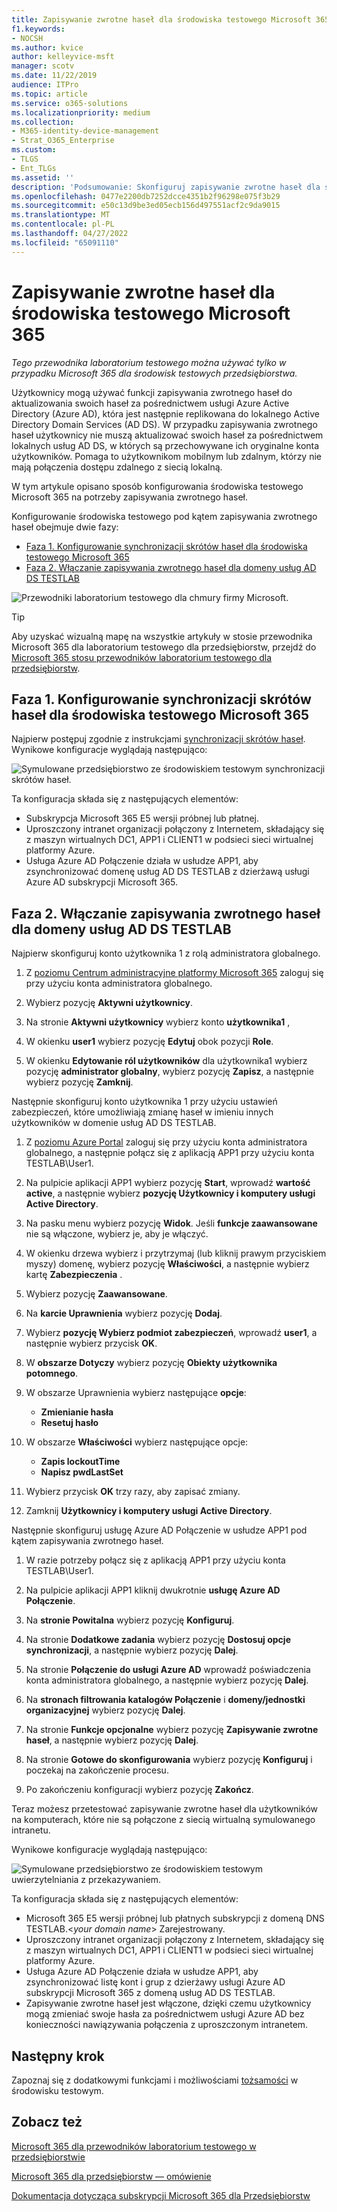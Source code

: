 ```yaml
---
title: Zapisywanie zwrotne haseł dla środowiska testowego Microsoft 365
f1.keywords:
- NOCSH
ms.author: kvice
author: kelleyvice-msft
manager: scotv
ms.date: 11/22/2019
audience: ITPro
ms.topic: article
ms.service: o365-solutions
ms.localizationpriority: medium
ms.collection:
- M365-identity-device-management
- Strat_O365_Enterprise
ms.custom:
- TLGS
- Ent_TLGs
ms.assetid: ''
description: 'Podsumowanie: Skonfiguruj zapisywanie zwrotne haseł dla środowiska testowego Microsoft 365.'
ms.openlocfilehash: 0477e2200db7252dcce4351b2f96298e075f3b29
ms.sourcegitcommit: e50c13d9be3ed05ecb156d497551acf2c9da9015
ms.translationtype: MT
ms.contentlocale: pl-PL
ms.lasthandoff: 04/27/2022
ms.locfileid: "65091110"
---
```

# <a name="password-writeback-for-your-microsoft-365-test-environment"></a>Zapisywanie zwrotne haseł dla środowiska testowego Microsoft 365

*Tego przewodnika laboratorium testowego można używać tylko w przypadku Microsoft 365 dla środowisk testowych przedsiębiorstwa.*

Użytkownicy mogą używać funkcji zapisywania zwrotnego haseł do aktualizowania swoich haseł za pośrednictwem usługi Azure Active Directory (Azure AD), która jest następnie replikowana do lokalnego Active Directory Domain Services (AD DS). W przypadku zapisywania zwrotnego haseł użytkownicy nie muszą aktualizować swoich haseł za pośrednictwem lokalnych usług AD DS, w których są przechowywane ich oryginalne konta użytkowników. Pomaga to użytkownikom mobilnym lub zdalnym, którzy nie mają połączenia dostępu zdalnego z siecią lokalną.

W tym artykule opisano sposób konfigurowania środowiska testowego Microsoft 365 na potrzeby zapisywania zwrotnego haseł.

Konfigurowanie środowiska testowego pod kątem zapisywania zwrotnego haseł obejmuje dwie fazy:
- [Faza 1. Konfigurowanie synchronizacji skrótów haseł dla środowiska testowego Microsoft 365](#phase-1-configure-password-hash-synchronization-for-your-microsoft-365-test-environment)
- [Faza 2. Włączanie zapisywania zwrotnego haseł dla domeny usług AD DS TESTLAB](#phase-2-enable-password-writeback-for-the-testlab-ad-ds-domain)
  
![Przewodniki laboratorium testowego dla chmury firmy Microsoft.](../media/m365-enterprise-test-lab-guides/cloud-tlg-icon.png) 
    
> [!TIP]
> Aby uzyskać wizualną mapę na wszystkie artykuły w stosie przewodnika Microsoft 365 dla laboratorium testowego dla przedsiębiorstw, przejdź do [Microsoft 365 stosu przewodników laboratorium testowego dla przedsiębiorstw](../downloads/Microsoft365EnterpriseTLGStack.pdf).

## <a name="phase-1-configure-password-hash-synchronization-for-your-microsoft-365-test-environment"></a>Faza 1. Konfigurowanie synchronizacji skrótów haseł dla środowiska testowego Microsoft 365

Najpierw postępuj zgodnie z instrukcjami [synchronizacji skrótów haseł](password-hash-sync-m365-ent-test-environment.md). Wynikowe konfiguracje wyglądają następująco:
  
![Symulowane przedsiębiorstwo ze środowiskiem testowym synchronizacji skrótów haseł.](../media/pass-through-auth-m365-ent-test-environment/Phase1.png)
  
Ta konfiguracja składa się z następujących elementów:
  
- Subskrypcja Microsoft 365 E5 wersji próbnej lub płatnej.
- Uproszczony intranet organizacji połączony z Internetem, składający się z maszyn wirtualnych DC1, APP1 i CLIENT1 w podsieci sieci wirtualnej platformy Azure.
- Usługa Azure AD Połączenie działa w usłudze APP1, aby zsynchronizować domenę usług AD DS TESTLAB z dzierżawą usługi Azure AD subskrypcji Microsoft 365.

## <a name="phase-2-enable-password-writeback-for-the-testlab-ad-ds-domain"></a>Faza 2. Włączanie zapisywania zwrotnego haseł dla domeny usług AD DS TESTLAB

Najpierw skonfiguruj konto użytkownika 1 z rolą administratora globalnego.

1. Z [poziomu Centrum administracyjne platformy Microsoft 365](https://portal.microsoft.com) zaloguj się przy użyciu konta administratora globalnego.

2. Wybierz pozycję **Aktywni użytkownicy**.
 
3. Na stronie **Aktywni użytkownicy** wybierz konto **użytkownika1** ,

4. W okienku **user1** wybierz pozycję **Edytuj** obok pozycji **Role**.

5. W okienku **Edytowanie ról użytkowników** dla użytkownika1 wybierz pozycję **administrator globalny**, wybierz pozycję **Zapisz**, a następnie wybierz pozycję **Zamknij**.

Następnie skonfiguruj konto użytkownika 1 przy użyciu ustawień zabezpieczeń, które umożliwiają zmianę haseł w imieniu innych użytkowników w domenie usług AD DS TESTLAB.

1. Z [poziomu Azure Portal](https://portal.azure.com) zaloguj się przy użyciu konta administratora globalnego, a następnie połącz się z aplikacją APP1 przy użyciu konta TESTLAB\User1.

2. Na pulpicie aplikacji APP1 wybierz pozycję **Start**, wprowadź **wartość active**, a następnie wybierz **pozycję Użytkownicy i komputery usługi Active Directory**.

3. Na pasku menu wybierz pozycję **Widok**. Jeśli **funkcje zaawansowane** nie są włączone, wybierz je, aby je włączyć.

4. W okienku drzewa wybierz i przytrzymaj (lub kliknij prawym przyciskiem myszy) domenę, wybierz pozycję **Właściwości**, a następnie wybierz kartę **Zabezpieczenia** .

5. Wybierz pozycję **Zaawansowane**.

6. Na **karcie Uprawnienia** wybierz pozycję **Dodaj**.

7. Wybierz **pozycję Wybierz podmiot zabezpieczeń**, wprowadź **user1**, a następnie wybierz przycisk **OK**.

8. W **obszarze Dotyczy** wybierz pozycję **Obiekty użytkownika potomnego**.

9. W obszarze Uprawnienia wybierz następujące **opcje**:

    - **Zmienianie hasła**
    - **Resetuj hasło**

10. W obszarze **Właściwości** wybierz następujące opcje:
    - **Zapis lockoutTime**
    - **Napisz pwdLastSet**

11. Wybierz przycisk **OK** trzy razy, aby zapisać zmiany.

12. Zamknij **Użytkownicy i komputery usługi Active Directory**.

Następnie skonfiguruj usługę Azure AD Połączenie w usłudze APP1 pod kątem zapisywania zwrotnego haseł.

1. W razie potrzeby połącz się z aplikacją APP1 przy użyciu konta TESTLAB\User1.

2. Na pulpicie aplikacji APP1 kliknij dwukrotnie **usługę Azure AD Połączenie**.

3. Na **stronie Powitalna** wybierz pozycję **Konfiguruj**.

4. Na stronie **Dodatkowe zadania** wybierz pozycję **Dostosuj opcje synchronizacji**, a następnie wybierz pozycję **Dalej**.

5. Na stronie **Połączenie do usługi Azure AD** wprowadź poświadczenia konta administratora globalnego, a następnie wybierz pozycję **Dalej**.

6. Na **stronach filtrowania katalogów Połączenie** i **domeny/jednostki organizacyjnej** wybierz pozycję **Dalej**.

7. Na stronie **Funkcje opcjonalne** wybierz pozycję **Zapisywanie zwrotne haseł**, a następnie wybierz pozycję **Dalej**.

8. Na stronie **Gotowe do skonfigurowania** wybierz pozycję **Konfiguruj** i poczekaj na zakończenie procesu.

9. Po zakończeniu konfiguracji wybierz pozycję **Zakończ**.

Teraz możesz przetestować zapisywanie zwrotne haseł dla użytkowników na komputerach, które nie są połączone z siecią wirtualną symulowanego intranetu.

Wynikowe konfiguracje wyglądają następująco:

![Symulowane przedsiębiorstwo ze środowiskiem testowym uwierzytelniania z przekazywaniem.](../media/pass-through-auth-m365-ent-test-environment/Phase1.png)

Ta konfiguracja składa się z następujących elementów:

- Microsoft 365 E5 wersji próbnej lub płatnych subskrypcji z domeną DNS TESTLAB.\<*your domain name*> Zarejestrowany.
- Uproszczony intranet organizacji połączony z Internetem, składający się z maszyn wirtualnych DC1, APP1 i CLIENT1 w podsieci sieci wirtualnej platformy Azure.
- Usługa Azure AD Połączenie działa w usłudze APP1, aby zsynchronizować listę kont i grup z dzierżawy usługi Azure AD subskrypcji Microsoft 365 z domeną usług AD DS TESTLAB.
- Zapisywanie zwrotne haseł jest włączone, dzięki czemu użytkownicy mogą zmieniać swoje hasła za pośrednictwem usługi Azure AD bez konieczności nawiązywania połączenia z uproszczonym intranetem.

## <a name="next-step"></a>Następny krok

Zapoznaj się z dodatkowymi funkcjami i możliwościami [tożsamości](m365-enterprise-test-lab-guides.md#identity) w środowisku testowym.

## <a name="see-also"></a>Zobacz też

[Microsoft 365 dla przewodników laboratorium testowego w przedsiębiorstwie](m365-enterprise-test-lab-guides.md)

[Microsoft 365 dla przedsiębiorstw — omówienie](microsoft-365-overview.md)

[Dokumentacja dotycząca subskrypcji Microsoft 365 dla Przedsiębiorstw](/microsoft-365-enterprise/)